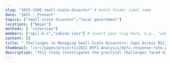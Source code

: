 ```yaml
---
slug: "2025-CGHE-small-scale-disaster" # match folder label name
date: "2025 - Present"
topics: ["small-scale disaster","local government"]
locations: ["Nepal"]
methods: [ "interview"]
members: ["apil-k-c","sabine-loos"] # insert your slug here, e.g., "sabine-loos"
content: []
title: " Challenges in Managing Small-Scale Disasters: Gaps Across Mitigation, Preparedness, Response, and Recovery" # insert title here
thumbnail: "/src/pages/projects/2022_DYFI-Analysis/dyfi-response-rate.png"
description: "This study investigates the practical challenges faced by local government and non-government stakeholders in managing small-scale, recurrent disasters—such as urban flooding—across all disaster phases, aiming to map actor roles, coordination mechanisms, and resource gaps through a case study of Ward 28 in Bharatpur Metropolitan City, Nepal." # insert a one sentence description here
---
```


